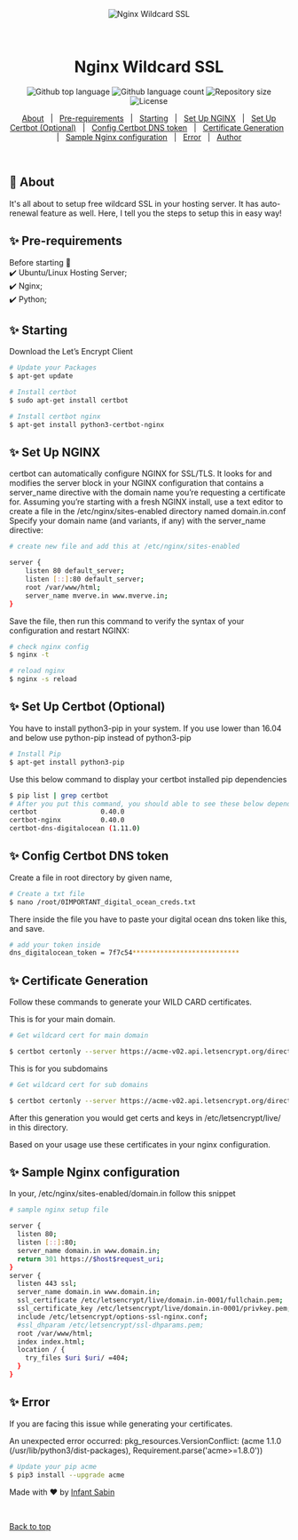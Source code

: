 <div align="center" id="top">
  <img src="https://www.nginx.com/wp-content/uploads/2018/08/NGINX-logo-rgb-large.png" alt="Nginx Wildcard SSL" />

  &#xa0;

  <!-- <a href="https://yashodadevelopment.netlify.app">Demo</a> -->
</div>

<h1 align="center">Nginx Wildcard SSL</h1>

<p align="center">
  <img alt="Github top language" src="https://img.shields.io/github/languages/top/{{YOUR_GITHUB_USERNAME}}/nginx-wildcard?color=56BEB8">

  <img alt="Github language count" src="https://img.shields.io/github/languages/count/{{YOUR_GITHUB_USERNAME}}/nginx-wildcard?color=56BEB8">

  <img alt="Repository size" src="https://img.shields.io/github/repo-size/{{YOUR_GITHUB_USERNAME}}/nginx-wildcard?color=56BEB8">

  <img alt="License" src="https://img.shields.io/github/license/{{YOUR_GITHUB_USERNAME}}/nginx-wildcard?color=56BEB8">

  <!-- <img alt="Github issues" src="https://img.shields.io/github/issues/{{YOUR_GITHUB_USERNAME}}/nginx-wildcard?color=56BEB8" /> -->

  <!-- <img alt="Github forks" src="https://img.shields.io/github/forks/{{YOUR_GITHUB_USERNAME}}/nginx-wildcard?color=56BEB8" /> -->

  <!-- <img alt="Github stars" src="https://img.shields.io/github/stars/{{YOUR_GITHUB_USERNAME}}/nginx-wildcard?color=56BEB8" /> -->
</p>

<!-- Status -->

<!-- <h4 align="center">
	🚧  Nginx Wildcart SSL 🚀 Under construction...  🚧
</h4>

<hr> -->

<p align="center">
  <a href="#dart-about">About</a> &#xa0; | &#xa0;
  <a href="#sparkles-pre-requirements">Pre-requirements</a> &#xa0; | &#xa0;
  <a href="#sparkles-starting">Starting</a> &#xa0; | &#xa0;
  <a href="#sparkles-set-up-nginx">Set Up NGINX</a> &#xa0; | &#xa0;
  <a href="#sparkles-set-up-certbot-(optional)">Set Up Certbot (Optional)</a> &#xa0; | &#xa0;
  <a href="#sparkles-config-certbot-dns-token">Config Certbot DNS token</a> &#xa0; | &#xa0;
  <a href="#sparkles-certificate-generation">Certificate Generation</a> &#xa0; | &#xa0;
  <a href="#sparkles-sample-nginx-configuration">Sample Nginx configuration</a> &#xa0; | &#xa0;
  <a href="#sparkles-error">Error</a> &#xa0; | &#xa0;
  <a href="https://github.com/{{infantsabin}}" target="_blank">Author</a>
</p>

<br>

## :dart: About ##

It's all about to setup free wildcard SSL in your hosting server. It has auto-renewal feature as well. Here, I tell you the steps to setup this in easy way!

## :sparkles: Pre-requirements ##
Before starting :checkered_flag: \
:heavy_check_mark: Ubuntu/Linux Hosting Server;\
:heavy_check_mark: Nginx;\
:heavy_check_mark: Python;

## :sparkles: Starting ##

Download the Let’s Encrypt Client

```bash
# Update your Packages
$ apt-get update

# Install certbot
$ sudo apt-get install certbot

# Install certbot nginx
$ apt-get install python3-certbot-nginx
```

## :sparkles: Set Up NGINX ##

certbot can automatically configure NGINX for SSL/TLS. It looks for and modifies the server block in your NGINX configuration that contains a server_name directive with the domain name you’re requesting a certificate for.
Assuming you’re starting with a fresh NGINX install, use a text editor to create a file in the /etc/nginx/sites-enabled directory named domain.in.conf
Specify your domain name (and variants, if any) with the server_name directive:

```bash
# create new file and add this at /etc/nginx/sites-enabled

server {
    listen 80 default_server;
    listen [::]:80 default_server;
    root /var/www/html;
    server_name mverve.in www.mverve.in;
}
```

Save the file, then run this command to verify the syntax of your configuration and restart NGINX:

```bash
# check nginx config
$ nginx -t

# reload nginx
$ nginx -s reload
```

## :sparkles: Set Up Certbot (Optional) ##

You have to install python3-pip in your system. If you use lower than 16.04 and below use python-pip	 instead of python3-pip

```bash
# Install Pip
$ apt-get install python3-pip

```

Use this below command to display your certbot installed pip dependencies

```bash
$ pip list | grep certbot
# After you put this command, you should able to see these below dependencies
certbot                0.40.0
certbot-nginx          0.40.0
certbot-dns-digitalocean (1.11.0)
```

## :sparkles: Config Certbot DNS token ##

Create a file in root directory by given name,

```bash
# Create a txt file
$ nano /root/0IMPORTANT_digital_ocean_creds.txt

```

There inside the file you have to paste your digital ocean dns token like this, and save.


```bash
# add your token inside
dns_digitalocean_token = 7f7c54***************************
```

## :sparkles: Certificate Generation ##

Follow these commands to generate your WILD CARD certificates.

This is for your main domain.

```bash
# Get wildcard cert for main domain

$ certbot certonly --server https://acme-v02.api.letsencrypt.org/directory --dns-digitalocean --dns-digitalocean-credentials /root/0IMPORTANT_digital_ocean_creds.txt --dns-digitalocean-propagation-seconds 60 -d \domain.in

```

This is for you subdomains

```bash
# Get wildcard cert for sub domains

$ certbot certonly --server https://acme-v02.api.letsencrypt.org/directory --dns-digitalocean --dns-digitalocean-credentials /root/0IMPORTANT_digital_ocean_creds.txt --dns-digitalocean-propagation-seconds 60 -d \*.domain.in

```

After this generation you would get certs and keys in /etc/letsencrypt/live/  in this directory.

Based on your usage use these certificates in your nginx configuration.

## :sparkles: Sample Nginx configuration ##

In your,  /etc/nginx/sites-enabled/domain.in  follow this snippet

```bash
# sample nginx setup file

server {
  listen 80;
  listen [::]:80;
  server_name domain.in www.domain.in;
  return 301 https://$host$request_uri;
}
server {
  listen 443 ssl;
  server_name domain.in www.domain.in;
  ssl_certificate /etc/letsencrypt/live/domain.in-0001/fullchain.pem;
  ssl_certificate_key /etc/letsencrypt/live/domain.in-0001/privkey.pem;
  include /etc/letsencrypt/options-ssl-nginx.conf;
  #ssl_dhparam /etc/letsencrypt/ssl-dhparams.pem;
  root /var/www/html;
  index index.html;
  location / {
    try_files $uri $uri/ =404;
  }
}

```

## :sparkles: Error ##

If you are facing this issue while generating your certificates.

An unexpected error occurred:
pkg_resources.VersionConflict: (acme 1.1.0 (/usr/lib/python3/dist-packages), Requirement.parse('acme>=1.8.0'))

```bash
# Update your pip acme
$ pip3 install --upgrade acme

```

Made with :heart: by <a href="https://github.com/{{infantsabin}}" target="_blank">Infant Sabin</a>

&#xa0;

<a href="#top">Back to top</a>
